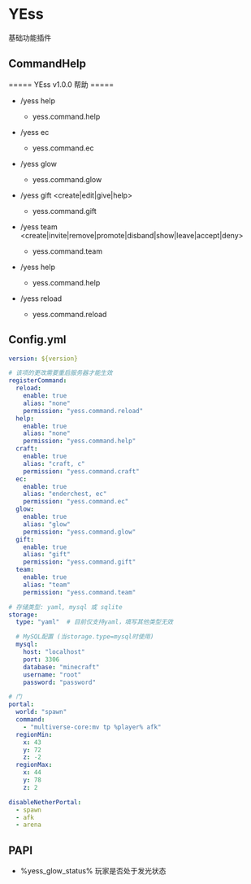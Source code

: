 # YEss
基础功能插件

## CommandHelp

===== YEss v1.0.0 帮助 =====

- /yess help <player>
  - yess.command.help
- /yess ec <player>
  - yess.command.ec
- /yess glow <player>
  - yess.command.glow

- /yess gift <create|edit|give|help>
  - yess.command.gift

- /yess team <create|invite|remove|promote|disband|show|leave|accept|deny>
  - yess.command.team

- /yess help
  - yess.command.help
- /yess reload
  - yess.command.reload

## Config.yml

```yaml
version: ${version}

# 该项的更改需要重启服务器才能生效
registerCommand:
  reload:
    enable: true
    alias: "none"
    permission: "yess.command.reload"
  help:
    enable: true
    alias: "none"
    permission: "yess.command.help"
  craft:
    enable: true
    alias: "craft, c"
    permission: "yess.command.craft"
  ec:
    enable: true
    alias: "enderchest, ec"
    permission: "yess.command.ec"
  glow:
    enable: true
    alias: "glow"
    permission: "yess.command.glow"
  gift:
    enable: true
    alias: "gift"
    permission: "yess.command.gift"
  team:
    enable: true
    alias: "team"
    permission: "yess.command.team"

# 存储类型: yaml, mysql 或 sqlite
storage:
  type: "yaml"  # 目前仅支持yaml，填写其他类型无效

  # MySQL配置 (当storage.type=mysql时使用)
  mysql:
    host: "localhost"
    port: 3306
    database: "minecraft"
    username: "root"
    password: "password"

# 门
portal:
  world: "spawn"
  command:
    - "multiverse-core:mv tp %player% afk"
  regionMin:
    x: 43
    y: 72
    z: -2
  regionMax:
    x: 44
    y: 78
    z: 2

disableNetherPortal:
  - spawn
  - afk
  - arena
```

## PAPI

- %yess_glow_status% 玩家是否处于发光状态
